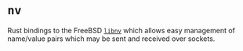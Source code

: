 # `nv`

Rust bindings to the FreeBSD [`libnv`](https://www.freebsd.org/cgi/man.cgi?query=nv)
which allows easy management of name/value pairs which may be sent and received
over sockets.
